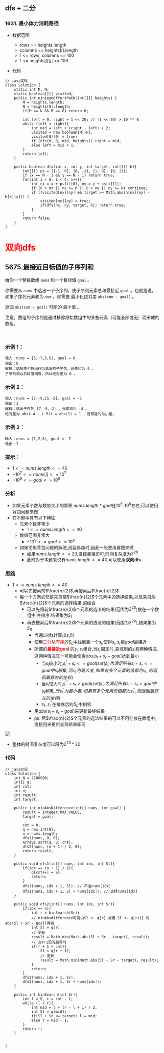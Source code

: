 

## dfs + 二分
### 1631. 最小体力消耗路径
- 数据范围
  - rows == heights.length
  - columns == heights[i].length
  - 1 <= rows, columns <= 100
  - 1 <= heights[i][j] <= 106

- 代码
```
// java实现
class Solution {
    static int M, N;
    static boolean[][] visited;
    public int minimumEffortPath(int[][] heights) {
        M = heights.length;
        N = heights[0].length;
        if(M == N && M == 0) return 0;
       
        int left = 0, right = 1 << 20; // (1 << 20) > 10 ** 6
        while (left < right){
            int mid = left + (right - left) / 2; 
            visited = new boolean[M][N];
            visited[0][0] = true;
            if (dfs(0, 0, mid, heights)) right = mid;   
            else left = mid + 1;
        }
        return left;
    }

    public boolean dfs(int x, int y, int target, int[][] h){
        int[][] ps = {{-1, 0}, {0, -1}, {1, 0}, {0, 1}};
        if (x == M - 1 && y == N - 1) return true;
        for(int i = 0; i < 4; i++){
            int nx = x + ps[i][0], ny = y + ps[i][1];
            if (0 > nx || nx >= M || 0 > ny || ny >= N) continue;
            if (!visited[nx][ny] && target >= Math.abs(h[nx][ny] - h[x][y])) {
                visited[nx][ny] = true;
                if(dfs(nx, ny, target, h)) return true;
            }
        }
        return false;
    }
}
```

# <font color=red>双向dfs</font>

## 5675.最接近目标值的子序列和

给你一个整数数组 ```nums``` 和一个目标值 ```goal``` 。

你需要从 ```nums``` 中选出一个子序列，使子序列元素总和最接近 ```goal``` 。也就是说，如果子序列元素和为 ```sum``` ，你需要 最小化绝对差 ```abs(sum - goal)``` 。

返回 ```abs(sum - goal)``` 可能的 最小值 。

注意，数组的子序列是通过移除原始数组中的某些元素（可能全部或无）而形成的数组。

 

### 示例 1：
```
输入：nums = [5,-7,3,5], goal = 6
输出：0
解释：选择整个数组作为选出的子序列，元素和为 6 。
子序列和与目标值相等，所以绝对差为 0 。
```
### 示例 2：
```
输入：nums = [7,-9,15,-2], goal = -5
输出：1
解释：选出子序列 [7,-9,-2] ，元素和为 -4 。
绝对差为 abs(-4 - (-5)) = abs(1) = 1 ，是可能的最小值。
```

### 示例 3：
```
输入：nums = [1,2,3], goal = -7
输出：7
```

### 提示：

- $1 <= nums.length <= 40$
- $-10^7 <= nums[i] <= 10^7$
- $-10^9 <= goal <= 10^9$

### 分析
- 如果元素个数与数值大小的乘积  $nums.length * goal$在$10^5,10^6$左右,可以使用背包问题来做
- 在本题中具有以下特征
  - 元素个数非常少
    - $1 <= nums.length <= 40$
  - 数值范围非常大
    - $-10^9 <= goal <= 10^9$
  - 如果使用背包问题的解法,则容易超时,因此一般使用暴搜来做
    - 如果$nums.length <= 20$,直接暴搜即可,时间复杂度为$2^{20}$
    - 此时对于本题来说有$nums.length <= 40$,可以使用**双向dfs**

### 思路 

- $1 <= nums.length <= 40$
  - 可以先搜索前$\frac{n}{2}$,再搜索后$\frac{n}{2}$
  - 每一个方案必然是来自前$\frac{n}{2}$个元素中的选择结果,以及来自后$\frac{n}{2}$个元素的选择结果 的结合
    - 可以先将前$\frac{n}{2}$个元素的选法的结果(范围为$2^{20}$)放在一个数组中,并排序,结果集为$S_L$ 
    - 再去搜索后$\frac{n}{2}$个元素的选法的结果(范围为$2^{20}$),结果集为$S_R$
      - 当通过dfs计算出$s_r$时
      - 使用<font color=red>二分</font>从<font color=red>有序</font>的$S_L$中找到距一个$s_l$,使得$s_l, s_r$离$goal$最接近
      - 所谓的<font color=red>**最接近goal**</font> 的$s_l, s_r$组合,当$s_r$固定时,查找到的$s_l$有两种情况,这两种情况其一可能会使得$abs(s_l + s_r - goal)$达到最小
        - 当$s_l$较小时,$s^{'}_{l} + s_r <= goal$($set(s_l)为满足所有s_{l} + s_r <= goal中s_l解集, 而s^{'}_{l}为最大者,如果有多个元素的值都为s^{'}_{l},则返回最靠右的坐标$)
        - 当$s_l$较大时,$s^{''}_{l} + s_r> goal$($set(s_l)为满足所有s_{l} + s_r > goal中s_l解集, 而s^{''}_{l}为最小者,如果有多个元素的值都为s^{''}_{l},则返回最靠左的坐标$)
        - $s^{'}_{l}, s^{''}_{l}$在排序后的$S_L$中相邻
      - 用$abs(s_l + s_r - goal)$来更新最终结果
      - ps: 后$\frac{n}{2}$个元素的选法结果的可以不用存放在数组中,直接用来更新全局结果即可
  
<img src="photos\dfs\5675_1.jpg">

- 整体的时间复杂度可以降为$2^{20} * 20$

### 代码
```
// java实现
class Solution {
    int N = 2100000;
    int[] q;
    int cnt;
    int n;
    int result;
    int target;
    
    public int minAbsDifference(int[] nums, int goal) {
        result = Integer.MAX_VALUE;
        target = goal;
        
        cnt = 0;
        q = new int[N];
        n = nums.length;
        dfs1(nums, 0, 0);
        Arrays.sort(q, 0, cnt);
        dfs2(nums, (n + 1) / 2, 0);
        return result;
    }
    
    public void dfs1(int[] nums, int idx, int Sl){
        if(idx == (n + 1) / 2){
            q[cnt++] = Sl;
            return;
        }
        dfs1(nums, idx + 1, Sl); // 不选nums[idx]
        dfs1(nums, idx + 1, Sl + nums[idx]); // 选择nums[idx]
    }
    
    public void dfs2(int[] nums, int idx, int Sr){
        if(idx == n){
            int r = binSearch(Sr);
            // minAbsdifference可能由Sl <- q[r] 或者 Sl <- q[r+1] 时abs(Sl + Sr - goal)得到
            int Sl = q[r];
            // 更新
            result = Math.min(Math.abs(Sl + Sr - target), result);
            // 当r+1没有越界时
            if(r + 1 < cnt){
                Sl = q[r + 1];
                // 更新
                result = Math.min(Math.abs(Sl + Sr - target), result);
            } 
            return;
        }
        dfs2(nums, idx + 1, Sr);
        dfs2(nums, idx + 1, Sr + nums[idx]);
    }
    
    public int binSearch(int Sr){
        int l = 0, r = cnt - 1;
        while (l < r){
            int mid = l + (r - l + 1) / 2;
            int Sl = q[mid];
            if(Sl + Sr <= target) l = mid;
            else r = mid - 1;
        }
        return r;
    }
    
    
}
```